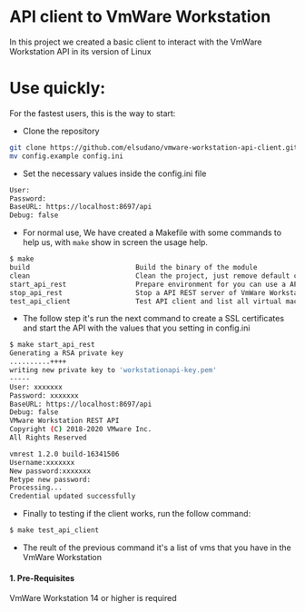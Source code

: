 # API client to VmWare Workstation

In this project we created a basic client to interact with the VmWare Workstation API in its version of Linux

# Use quickly:

For the fastest users, this is the way to start:

* Clone the repository

```bash
git clone https://github.com/elsudano/vmware-workstation-api-client.git
mv config.example config.ini
```

* Set the necessary values inside the config.ini file

```bash
User: 
Password: 
BaseURL: https://localhost:8697/api
Debug: false
```

* For normal use, We have created a Makefile with some commands to help us, with `make` show in screen the usage help.

```bash
$ make
build                          Build the binary of the module
clean                          Clean the project, just remove default config of API REST VmWare Workstation, the cert, private key and binary
start_api_rest                 Prepare environment for you can use a API REST of VmWare Workstation Pro and generate files for SSL
stop_api_rest                  Stop a API REST server of VmWare Workstation
test_api_client                Test API client and list all virtual machine of VmWare Workstation
```

* The follow step it's run the next command to create a SSL certificates and start the API with the values that you setting in config.ini

```bash
$ make start_api_rest
Generating a RSA private key
..........++++
writing new private key to 'workstationapi-key.pem'
-----
User: xxxxxxx
Password: xxxxxxx
BaseURL: https://localhost:8697/api
Debug: false
VMware Workstation REST API
Copyright (C) 2018-2020 VMware Inc.
All Rights Reserved

vmrest 1.2.0 build-16341506
Username:xxxxxxx
New password:xxxxxxx
Retype new password:
Processing...
Credential updated successfully
```

* Finally to testing if the client works, run the follow command:

```bash
$ make test_api_client
```

* The reult of the previous command it's a list of vms that you have in the VmWare Workstation

#### 1. Pre-Requisites

VmWare Workstation 14 or higher is required